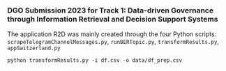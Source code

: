 ### DGO Submission 2023 for Track 1: Data-driven Governance through Information Retrieval and Decision Support Systems

The application R2D was mainly created through the four Python scripts: `scrapeTelegramChannelMessages.py`, `runBERTopic.py`, `transformResults.py`, `appSwitzerland.py`

`python transformResults.py -i df.csv -o data/df_prep.csv `
